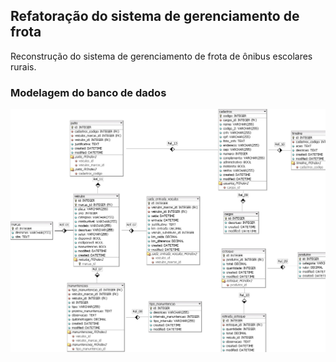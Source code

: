 ## Refatoração do sistema de gerenciamento de frota
Reconstrução do sistema de gerenciamento de frota de ônibus escolares rurais.

### Modelagem do banco de dados

<img src='Frota.png' />
